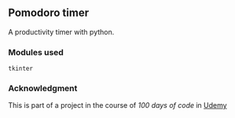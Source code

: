 ## Pomodoro timer

A productivity timer with python.

### Modules used

`tkinter`

### Acknowledgment

This is part of a project in the course of _100 days of code_ in [Udemy](https://www.udemy.com/course/100-days-of-code)
